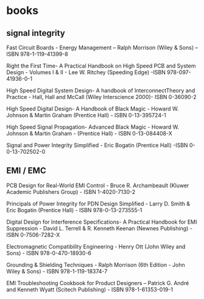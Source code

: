 # books

## signal integrity

Fast Circuit Boards - Energy Management – Ralph Morrison (Wiley & Sons) – ISBN 978-1-119-41399-8

Right the First Time- A Practical Handbook on High Speed PCB and System Design - Volumes I & II - Lee W. Ritchey (Speeding Edge) -ISBN 978-097-41936-0-1

High Speed Digital System Design- A handbook of InterconnectTheory and Practice - Hall, Hall and McCall (Wiley Interscience 2000)- ISBN 0-36090-2

High Speed Digital Design- A Handbook of Black Magic - Howard W. Johnson & Martin Graham (Prentice Hall) - ISBN 0-13-395724-1

High Speed Signal Propagation- Advanced Black Magic - Howard W. Johnson & Martin Graham - (Prentice Hall) - ISBN 0-13-084408-X

Signal and Power Integrity Simplified - Eric Bogatin (Prentice Hall) -ISBN 0-0-13-702502-0

## EMI / EMC

PCB Design for Real-World EMI Control - Bruce R. Archambeault (Kluwer Academic Publishers Group) - ISBN 1-4020-7130-2

Principals of Power Integrity for PDN Design Simplified - Larry D. Smith & Eric Bogatin (Prentice Hall) - ISBN 978-0-13-273555-1

Digital Design for Interference Specifications- A Practical Handbook for EMI Suppression - David L. Terrell & R. Kenneth Keenan (Newnes Publishing) - ISBN 0-7506-7282-X

Electromagnetic Compatibility Engineering - Henry Ott (John Wiley and Sons) - ISBN 978-0-470-18930-6

Grounding & Shielding Techniques - Ralph Morrison (6th Edition - John Wiley & Sons) - ISBN 978-1-119-18374-7

EMI Troubleshooting Cookbook for Product Designers – Patrick G. André and Kenneth Wyatt (Scitech Publishing) - ISBN 978-1-61353-019-1
